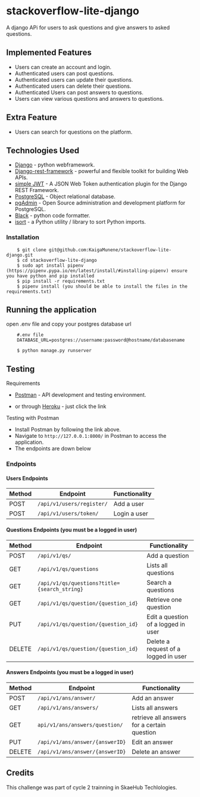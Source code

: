 # stackoverflow-lite-django

A django APi for users to ask questions and give answers to asked questions.

## Implemented Features
* Users can create an account and login.
* Authenticated users can post questions.
* Authenticated users can update their questions.
* Authenticated users can delete their questions.
* Authenticated Users can post answers to questions.
* Users can view various questions and answers to questions.

## Extra Feature
* Users can search for questions on the platform.

## Technologies Used
* [Django](https://www.djangoproject.com/) - python webframework.
* [Django-rest-framework](https://www.django-rest-framework.org/) - powerful and flexible toolkit for building Web APIs.
* [simple JWT](https://django-rest-framework-simplejwt.readthedocs.io/en/latest/index.html) - A JSON Web Token authentication plugin for the Django REST Framework.
* [PostgreSQL](https://www.postgresql.org) - Object relational database.
* [pgAdmin](https://www.pgadmin.org/) - Open Source administration and development platform for PostgreSQL.
* [Black](https://black.readthedocs.io/en/stable/) - python code formatter.
* [isort](https://pypi.org/project/isort/) - a Python utility / library to sort Python imports.

### Installation
```
    $ git clone git@github.com:KaigaMunene/stackoverflow-lite-django.git
    $ cd stackoverflow-lite-django
    $ sudo apt install pipenv (https://pipenv.pypa.io/en/latest/install/#installing-pipenv) ensure you have python and pip installed
    $ pip install -r requirements.txt 
    $ pipenv install (you should be able to install the files in the requirements.txt) 
```

## Running the application
open .env file and copy your postgres database url
```
    #.env file
    DATABASE_URL=postgres://username:password@hostname/databasename
    
    $ python manage.py runserver
```

## Testing
Requirements
* [Postman](https://www.getpostman.com/) - API development and testing environment.

* or through [Heroku](https://django-stackoverflow-lite.herokuapp.com/) - just click the link

Testing with Postman
* Install Postman by following the link above.
* Navigate to `http://127.0.0.1:8000/` in Postman to access the application.
* The endpoints are down below

### Endpoints
#### Users Endpoints
Method | Endpoint | Functionality
--- | --- | ---
POST | `/api/v1/users/register/` | Add a user
POST | `/api/v1/users/token/` | Login a user

#### Questions Endpoints (you must be a logged in user)

Method | Endpoint | Functionality
--- | --- | ---
POST | `/api/v1/qs/` | Add a question
GET | `/api/v1/qs/questions` | Lists all questions
GET | `/api/v1/qs/questions?title={search_string}` | Search a questions
GET | `/api/v1/qs/question/{question_id}` | Retrieve one question
PUT | `/api/v1/qs/question/{question_id}` | Edit a question of a logged in user
DELETE | `/api/v1/qs/question/{question_id}` | Delete a request of a logged in user

#### Answers Endpoints (you must be a logged in user)
Method | Endpoint | Functionality
--- | --- | ---
POST | `/api/v1/ans/answer/` | Add an answer
GET | `/api/v1/ans/answers/` | Lists all answers
GET | `api/v1/ans/answers/question/` | retrieve  all answers for a certain question
PUT | `/api/v1/ans/answer/{answerID}` | Edit an answer
DELETE | `/api/v1/ans/answer/{answerID}` | Delete an answer

## Credits
This challenge was part of cycle 2 trainning in SkaeHub Techlologies.
